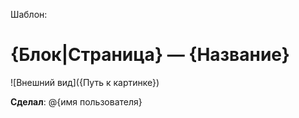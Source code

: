 Шаблон:

# {Блок|Страница} — {Название}

![Внешний вид]({Путь к картинке})

**Сделал**: @{имя пользователя}
